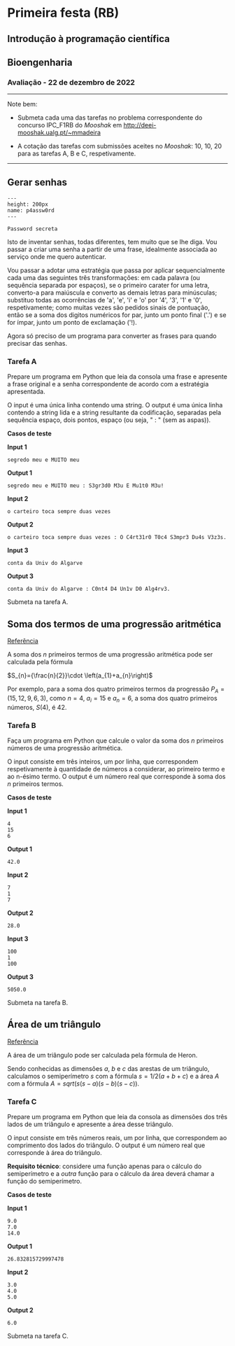 # Primeira festa (RB)
## Introdução à programação científica
## Bioengenharia
### Avaliação - 22 de dezembro de 2022 

<hr>
Note bem:

+ Submeta cada uma das tarefas no problema correspondente do concurso IPC_F1RB do *Mooshak* em http://deei-mooshak.ualg.pt/~mmadeira

+ A cotação das tarefas com submissões aceites no *Mooshak*: 10, 10, 20 para as tarefas A, B e C, respetivamente.
<hr>

## Gerar senhas


```{figure} ./figures/codigos.png
---
height: 200px
name: p4assw0rd
---

Password secreta
```

Isto de inventar senhas, todas diferentes, tem muito que se lhe diga. Vou passar a criar uma senha a partir de uma frase, idealmente associada ao serviço onde me quero autenticar.

Vou passar a adotar uma estratégia que passa por aplicar sequencialmente cada uma das seguintes três transformações: em cada palavra (ou sequência separada por espaços), se o primeiro carater for uma letra, converto-a para maiúscula e converto as demais letras para minúsculas; substituo todas as ocorrências de 'a', 'e', 'i' e 'o' por '4', '3', '1' e '0', respetivamente; como muitas vezes são pedidos sinais de pontuação, então se a soma dos digitos numéricos for par, junto um ponto final ('.') e se for ímpar, junto um ponto de exclamação ('!).

Agora só preciso de um programa para converter as frases para quando precisar das senhas.

### Tarefa A

Prepare um programa em Python que leia da consola uma frase e apresente a frase original e a senha correspondente de acordo com a estratégia apresentada.

O input é uma única linha contendo uma string.
O output é uma única linha contendo a string lida e a string resultante da codificação, separadas pela sequência espaço, dois pontos, espaço (ou seja, " : " (sem as aspas)).

**Casos de teste**

**Input 1**

```
segredo meu e MUITO meu
```

**Output 1**

```
segredo meu e MUITO meu : S3gr3d0 M3u E Mu1t0 M3u!
```

**Input 2**

```
o carteiro toca sempre duas vezes
```

**Output 2**

```
o carteiro toca sempre duas vezes : O C4rt31r0 T0c4 S3mpr3 Du4s V3z3s.
```

**Input 3**

```
conta da Univ do Algarve
```

**Output 3**

```
conta da Univ do Algarve : C0nt4 D4 Un1v D0 Alg4rv3.
```

Submeta na tarefa A.

<div style="page-break-after: always"></div>


## Soma dos termos de uma progressão aritmética

[Referência](https://mathworld.wolfram.com/ArithmeticSeries.html)

A soma dos $n$ primeiros termos de uma progressão aritmética pode ser calculada pela fórmula

$S_{n}={\frac{n}{2}}\cdot \left(a_{1}+a_{n}\right)$

Por exemplo, para a soma dos quatro primeiros termos da progressão $P_A = ( 15, 12, 9, 6, 3)$, como $n = 4$, $a_i = 15$ e $a_n = 6$, a soma dos quatro primeiros números, $S(4)$, é $42$. 


### Tarefa B

Faça um programa em Python que calcule o valor da soma dos $n$ primeiros números de uma progressão aritmética. 

O input consiste em três inteiros, um por linha, que correspondem respetivamente à quantidade de números a considerar, ao primeiro termo e ao n-ésimo termo.
O output é um número real que corresponde à soma dos $n$ primeiros termos.


**Casos de teste**

**Input 1**

```
4
15
6
```

**Output 1**

```
42.0
```

**Input 2**

```
7
1
7
```

**Output 2**

```
28.0
```

**Input 3**
```
100
1
100
```

**Output 3**
```
5050.0
```


Submeta na tarefa B.

<div style="page-break-after: always"></div>


## Área de um triângulo 

[Referência](https://mathworld.wolfram.com/HeronsFormula.html)

A área de um triângulo pode ser calculada pela fórmula de Heron.

Sendo conhecidas as dimensões $a$, $b$ e $c$ das arestas de um triângulo, calculamos o semiperímetro $s$ com a fórmula $s=1/2(a+b+c)$ e a área $A$ com a fórmula $A=sqrt(s(s-a)(s-b)(s-c))$.


### Tarefa C

Prepare um programa em Python que leia da consola as dimensões dos três lados de um triângulo e apresente a área desse triângulo.

O input consiste em três números reais, um por linha, que correspondem ao comprimento dos lados do triângulo.
O output é um número real que corresponde à área do triângulo.

**Requisito técnico**: considere uma função apenas para o cálculo do semiperímetro e a _outra_ função para o cálculo da área deverá chamar a função do semiperímetro.


**Casos de teste**

**Input 1**

```
9.0
7.0
14.0
```

**Output 1**

```
26.832815729997478
```

**Input 2**

```
3.0
4.0
5.0
```

**Output 2**

```
6.0
```


Submeta na tarefa C.

